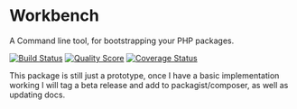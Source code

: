 # Workbench
A  Command line tool, for bootstrapping your PHP packages.

[![Build Status](https://img.shields.io/travis/packedge/workbench/master.svg?style=flat-square)](https://travis-ci.org/packedge/workbench)
[![Quality Score](https://img.shields.io/scrutinizer/g/packedge/workbench.svg?style=flat-square)](https://scrutinizer-ci.com/g/packedge/workbench)
[![Coverage Status](https://img.shields.io/scrutinizer/coverage/g/packedge/workbench.svg?style=flat-square)](https://scrutinizer-ci.com/g/packedge/workbench/code-structure)

This package is still just a prototype, once I have a basic implementation working I will tag a beta release and add to packagist/composer, as well as updating docs.
